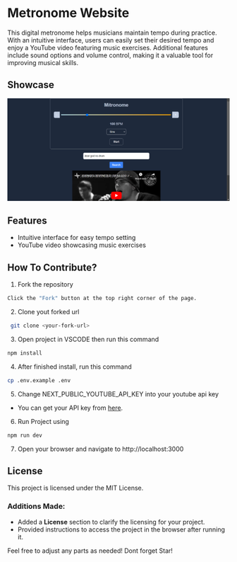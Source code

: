 # Metronome Website

This digital metronome helps musicians maintain tempo during practice. With an intuitive interface, users can easily set their desired tempo and enjoy a YouTube video featuring music exercises. Additional features include sound options and volume control, making it a valuable tool for improving musical skills.

## Showcase
![Metronome Interface](assets/image.png)

## Features

- Intuitive interface for easy tempo setting
- YouTube video showcasing music exercises

## How To Contribute?

1. Fork the repository
  ```bash
  Click the "Fork" button at the top right corner of the page.
  ```
2. Clone yout forked url
  ```bash
   git clone <your-fork-url>
  ```
3. Open project in VSCODE then run this command
  ```bash
  npm install
  ```
4. After finished install, run this command
  ```bash
  cp .env.example .env
  ```
5. Change NEXT_PUBLIC_YOUTUBE_API_KEY into your youtube api key
  - You can get your API key from [here](https://developers.google.com/youtube/v3/getting-started).
6. Run Project using
  ```bash
  npm run dev
  ```
7. Open your browser and navigate to http://localhost:3000 

## License
This project is licensed under the MIT License.

### Additions Made:
- Added a **License** section to clarify the licensing for your project.
- Provided instructions to access the project in the browser after running it.

Feel free to adjust any parts as needed!
Dont forget Star!

